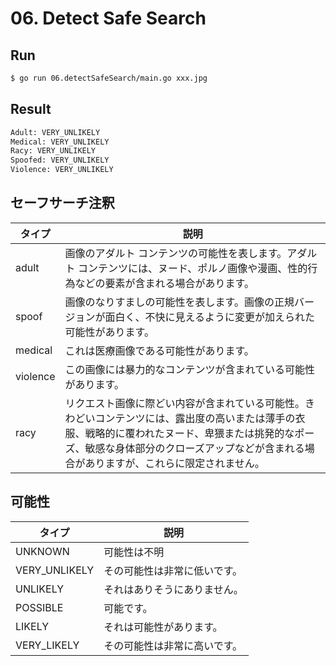 # 06. Detect Safe Search

## Run

```bash
$ go run 06.detectSafeSearch/main.go xxx.jpg
```


## Result

```bash
Adult: VERY_UNLIKELY
Medical: VERY_UNLIKELY
Racy: VERY_UNLIKELY
Spoofed: VERY_UNLIKELY
Violence: VERY_UNLIKELY
```

## セーフサーチ注釈

| タイプ | 説明 |
| ----- | ----- |
| adult | 画像のアダルト コンテンツの可能性を表します。アダルト コンテンツには、ヌード、ポルノ画像や漫画、性的行為などの要素が含まれる場合があります。 |
| spoof | 画像のなりすましの可能性を表します。画像の正規バージョンが面白く、不快に見えるように変更が加えられた可能性があります。 |
| medical | これは医療画像である可能性があります。 |
| violence | この画像には暴力的なコンテンツが含まれている可能性があります。 |
| racy | リクエスト画像に際どい内容が含まれている可能性。きわどいコンテンツには、露出度の高いまたは薄手の衣服、戦略的に覆われたヌード、卑猥または挑発的なポーズ、敏感な身体部分のクローズアップなどが含まれる場合がありますが、これらに限定されません。 |

## 可能性

| タイプ | 説明 |
| ----- | ----- |
| UNKNOWN | 可能性は不明 |
| VERY_UNLIKELY | その可能性は非常に低いです。 |
| UNLIKELY | それはありそうにありません。 |
| POSSIBLE | 可能です。 |
| LIKELY | それは可能性があります。 |
| VERY_LIKELY | その可能性は非常に高いです。 |
